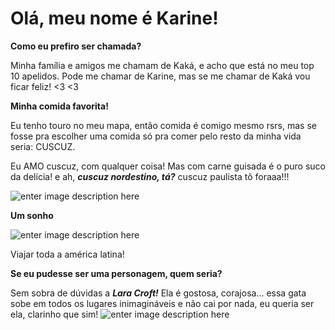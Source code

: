 

# Olá, meu nome é Karine! 


**Como eu prefiro ser chamada?**

Minha família e amigos me chamam de Kaká, e acho que está no meu top 10 apelidos. Pode me chamar de Karine, mas se me chamar de Kaká vou ficar feliz! <3 <3 

**Minha comida favorita!**

Eu tenho touro no meu mapa, então comida é comigo mesmo rsrs, mas se fosse pra escolher uma comida só pra comer pelo resto da minha vida seria: CUSCUZ.

Eu AMO cuscuz, com qualquer coisa! Mas com carne guisada é o puro suco da delícia! e ah, ***cuscuz nordestino, tá?*** cuscuz paulista tô foraaa!!!

![enter image description here](https://media3.giphy.com/media/v1.Y2lkPTc5MGI3NjExaTIzNzc2enV2YXRmc2w2OWV6bWRkaXFzMmJpd2UwbzVqd2l3Z24zdiZlcD12MV9pbnRlcm5hbF9naWZfYnlfaWQmY3Q9Zw/NsKeXzK7gsN99EmM88/giphy.webp)

**Um sonho**

![enter image description here](https://media2.giphy.com/media/v1.Y2lkPTc5MGI3NjExdG56ZnI2MXFkOWZ3ZGtlOG1raG5ycTB5dTdjamd2N29od2p2YWFuMSZlcD12MV9pbnRlcm5hbF9naWZfYnlfaWQmY3Q9Zw/YlYrOcy13ZPy4r5ZN0/giphy.webp)

Viajar toda a américa latina!

**Se eu pudesse ser uma personagem, quem seria?**

Sem sobra de dúvidas a ***Lara Croft!*** Ela é gostosa, corajosa... essa gata sobe em todos os lugares inimagináveis e não cai por nada, eu queria ser ela, clarinho que sim! 
![enter image description here](https://media4.giphy.com/media/v1.Y2lkPTc5MGI3NjExZzN4cWlpZmZjenh3Y284Y2QzMTZ4eWZpMTUwdmhoZzY1YXk4OHU2YiZlcD12MV9pbnRlcm5hbF9naWZfYnlfaWQmY3Q9Zw/2NrC6mXraWB7EI50Xo/giphy.webp)